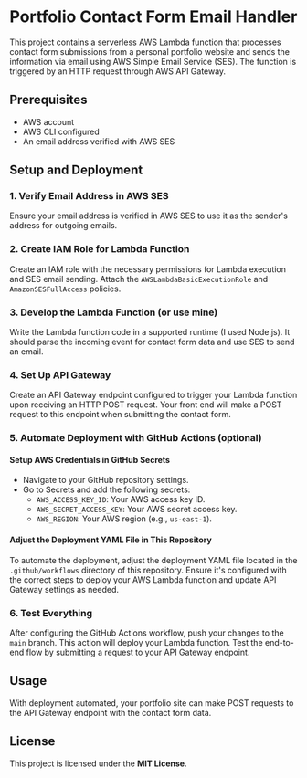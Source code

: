 # Portfolio Contact Form Email Handler

This project contains a serverless AWS Lambda function that processes contact form submissions from a personal portfolio website and sends the information via email using AWS Simple Email Service (SES). The function is triggered by an HTTP request through AWS API Gateway.

## Prerequisites

- AWS account
- AWS CLI configured
- An email address verified with AWS SES

## Setup and Deployment

### 1. Verify Email Address in AWS SES

Ensure your email address is verified in AWS SES to use it as the sender's address for outgoing emails.

### 2. Create IAM Role for Lambda Function

Create an IAM role with the necessary permissions for Lambda execution and SES email sending. Attach the `AWSLambdaBasicExecutionRole` and `AmazonSESFullAccess` policies.

### 3. Develop the Lambda Function (or use mine)

Write the Lambda function code in a supported runtime (I used Node.js). It should parse the incoming event for contact form data and use SES to send an email.

### 4. Set Up API Gateway

Create an API Gateway endpoint configured to trigger your Lambda function upon receiving an HTTP POST request. Your front end will make a POST request to this endpoint when submitting the contact form. 

### 5. Automate Deployment with GitHub Actions (optional)

#### Setup AWS Credentials in GitHub Secrets

- Navigate to your GitHub repository settings.
- Go to Secrets and add the following secrets:
  - `AWS_ACCESS_KEY_ID`: Your AWS access key ID.
  - `AWS_SECRET_ACCESS_KEY`: Your AWS secret access key.
  - `AWS_REGION`: Your AWS region (e.g., `us-east-1`).

#### Adjust the Deployment YAML File in This Repository

To automate the deployment, adjust the deployment YAML file located in the `.github/workflows` directory of this repository. Ensure it's configured with the correct steps to deploy your AWS Lambda function and update API Gateway settings as needed.

### 6. Test Everything

After configuring the GitHub Actions workflow, push your changes to the `main` branch. This action will deploy your Lambda function. Test the end-to-end flow by submitting a request to your API Gateway endpoint.

## Usage

With deployment automated, your portfolio site can make POST requests to the API Gateway endpoint with the contact form data.

## License

This project is licensed under the **MIT License**.
